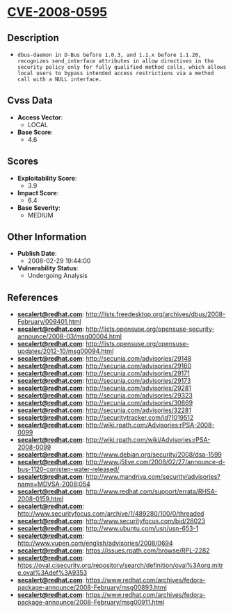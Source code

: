 
# [CVE-2008-0595](http://lists.freedesktop.org/archives/dbus/2008-February/009401.html)

## Description

- `dbus-daemon in D-Bus before 1.0.3, and 1.1.x before 1.1.20, recognizes send_interface attributes in allow directives in the security policy only for fully qualified method calls, which allows local users to bypass intended access restrictions via a method call with a NULL interface.`

## Cvss Data

- **Access Vector**:
  - LOCAL
- **Base Score**:
  - 4.6

## Scores

- **Exploitability Score**:
  - 3.9
- **Impact Score**:
  - 6.4
- **Base Severity**:
  - MEDIUM

## Other Information

- **Publish Date**:
  - 2008-02-29 19:44:00
- **Vulnerability Status**:
  - Undergoing Analysis

## References

- **secalert@redhat.com**: http://lists.freedesktop.org/archives/dbus/2008-February/009401.html
- **secalert@redhat.com**: http://lists.opensuse.org/opensuse-security-announce/2008-03/msg00004.html
- **secalert@redhat.com**: http://lists.opensuse.org/opensuse-updates/2012-10/msg00094.html
- **secalert@redhat.com**: http://secunia.com/advisories/29148
- **secalert@redhat.com**: http://secunia.com/advisories/29160
- **secalert@redhat.com**: http://secunia.com/advisories/29171
- **secalert@redhat.com**: http://secunia.com/advisories/29173
- **secalert@redhat.com**: http://secunia.com/advisories/29281
- **secalert@redhat.com**: http://secunia.com/advisories/29323
- **secalert@redhat.com**: http://secunia.com/advisories/30869
- **secalert@redhat.com**: http://secunia.com/advisories/32281
- **secalert@redhat.com**: http://securitytracker.com/id?1019512
- **secalert@redhat.com**: http://wiki.rpath.com/Advisories:rPSA-2008-0099
- **secalert@redhat.com**: http://wiki.rpath.com/wiki/Advisories:rPSA-2008-0099
- **secalert@redhat.com**: http://www.debian.org/security/2008/dsa-1599
- **secalert@redhat.com**: http://www.j5live.com/2008/02/27/announce-d-bus-1120-conisten-water-released/
- **secalert@redhat.com**: http://www.mandriva.com/security/advisories?name=MDVSA-2008:054
- **secalert@redhat.com**: http://www.redhat.com/support/errata/RHSA-2008-0159.html
- **secalert@redhat.com**: http://www.securityfocus.com/archive/1/489280/100/0/threaded
- **secalert@redhat.com**: http://www.securityfocus.com/bid/28023
- **secalert@redhat.com**: http://www.ubuntu.com/usn/usn-653-1
- **secalert@redhat.com**: http://www.vupen.com/english/advisories/2008/0694
- **secalert@redhat.com**: https://issues.rpath.com/browse/RPL-2282
- **secalert@redhat.com**: https://oval.cisecurity.org/repository/search/definition/oval%3Aorg.mitre.oval%3Adef%3A9353
- **secalert@redhat.com**: https://www.redhat.com/archives/fedora-package-announce/2008-February/msg00893.html
- **secalert@redhat.com**: https://www.redhat.com/archives/fedora-package-announce/2008-February/msg00911.html
